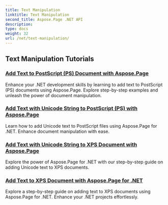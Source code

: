 ```yaml
---
title: Text Manipulation
linktitle: Text Manipulation
second_title: Aspose.Page .NET API
description: 
type: docs
weight: 32
url: /net/text-manipulation/
---
```


## Text Manipulation Tutorials
### [Add Text to PostScript (PS) Document with Aspose.Page](./add-text-to-postscript-ps-document/)
Enhance your .NET development skills by learning to add text to PostScript (PS) documents using Aspose.Page. Explore step-by-step examples and unleash the power of document manipulation.
### [Add Text with Unicode String to PostScript (PS) with Aspose.Page](./add-text-with-unicode-string-to-postscript-ps/)
Learn how to add Unicode text to PostScript files using Aspose.Page for .NET. Enhance document manipulation with ease.
### [Add Text with Unicode String to XPS Document with Aspose.Page](./add-text-with-unicode-string-to-xps-document/)
Explore the power of Aspose.Page for .NET with our step-by-step guide on adding Unicode text to XPS documents.
### [Add Text to XPS Document with Aspose.Page for .NET](./add-text-to-xps-document/)
Explore a step-by-step guide on adding text to XPS documents using Aspose.Page for .NET. Enhance your .NET projects effortlessly.